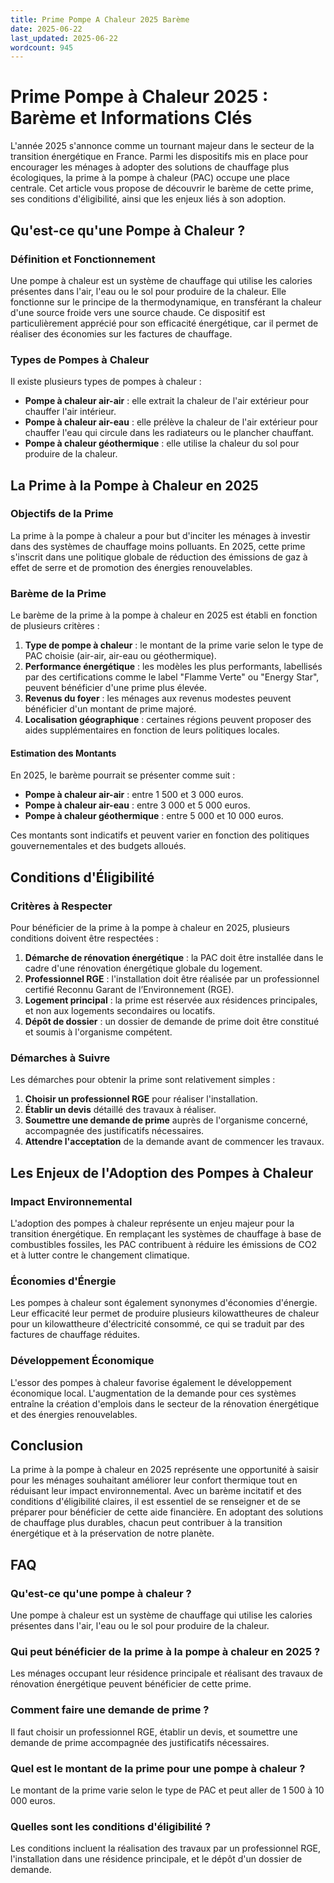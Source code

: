 ```yaml
---
title: Prime Pompe A Chaleur 2025 Barème
date: 2025-06-22
last_updated: 2025-06-22
wordcount: 945
---
```


# Prime Pompe à Chaleur 2025 : Barème et Informations Clés

L'année 2025 s'annonce comme un tournant majeur dans le secteur de la transition énergétique en France. Parmi les dispositifs mis en place pour encourager les ménages à adopter des solutions de chauffage plus écologiques, la prime à la pompe à chaleur (PAC) occupe une place centrale. Cet article vous propose de découvrir le barème de cette prime, ses conditions d'éligibilité, ainsi que les enjeux liés à son adoption.

## Qu'est-ce qu'une Pompe à Chaleur ?

### Définition et Fonctionnement

Une pompe à chaleur est un système de chauffage qui utilise les calories présentes dans l'air, l'eau ou le sol pour produire de la chaleur. Elle fonctionne sur le principe de la thermodynamique, en transférant la chaleur d'une source froide vers une source chaude. Ce dispositif est particulièrement apprécié pour son efficacité énergétique, car il permet de réaliser des économies sur les factures de chauffage.

### Types de Pompes à Chaleur

Il existe plusieurs types de pompes à chaleur :

- **Pompe à chaleur air-air** : elle extrait la chaleur de l'air extérieur pour chauffer l'air intérieur.
- **Pompe à chaleur air-eau** : elle prélève la chaleur de l'air extérieur pour chauffer l'eau qui circule dans les radiateurs ou le plancher chauffant.
- **Pompe à chaleur géothermique** : elle utilise la chaleur du sol pour produire de la chaleur.

## La Prime à la Pompe à Chaleur en 2025

### Objectifs de la Prime

La prime à la pompe à chaleur a pour but d'inciter les ménages à investir dans des systèmes de chauffage moins polluants. En 2025, cette prime s'inscrit dans une politique globale de réduction des émissions de gaz à effet de serre et de promotion des énergies renouvelables.

### Barème de la Prime

Le barème de la prime à la pompe à chaleur en 2025 est établi en fonction de plusieurs critères :

1. **Type de pompe à chaleur** : le montant de la prime varie selon le type de PAC choisie (air-air, air-eau ou géothermique).
2. **Performance énergétique** : les modèles les plus performants, labellisés par des certifications comme le label "Flamme Verte" ou "Energy Star", peuvent bénéficier d'une prime plus élevée.
3. **Revenus du foyer** : les ménages aux revenus modestes peuvent bénéficier d'un montant de prime majoré.
4. **Localisation géographique** : certaines régions peuvent proposer des aides supplémentaires en fonction de leurs politiques locales.

#### Estimation des Montants

En 2025, le barème pourrait se présenter comme suit :

- **Pompe à chaleur air-air** : entre 1 500 et 3 000 euros.
- **Pompe à chaleur air-eau** : entre 3 000 et 5 000 euros.
- **Pompe à chaleur géothermique** : entre 5 000 et 10 000 euros.

Ces montants sont indicatifs et peuvent varier en fonction des politiques gouvernementales et des budgets alloués.

## Conditions d'Éligibilité

### Critères à Respecter

Pour bénéficier de la prime à la pompe à chaleur en 2025, plusieurs conditions doivent être respectées :

1. **Démarche de rénovation énergétique** : la PAC doit être installée dans le cadre d'une rénovation énergétique globale du logement.
2. **Professionnel RGE** : l'installation doit être réalisée par un professionnel certifié Reconnu Garant de l’Environnement (RGE).
3. **Logement principal** : la prime est réservée aux résidences principales, et non aux logements secondaires ou locatifs.
4. **Dépôt de dossier** : un dossier de demande de prime doit être constitué et soumis à l'organisme compétent.

### Démarches à Suivre

Les démarches pour obtenir la prime sont relativement simples :

1. **Choisir un professionnel RGE** pour réaliser l'installation.
2. **Établir un devis** détaillé des travaux à réaliser.
3. **Soumettre une demande de prime** auprès de l'organisme concerné, accompagnée des justificatifs nécessaires.
4. **Attendre l'acceptation** de la demande avant de commencer les travaux.

## Les Enjeux de l'Adoption des Pompes à Chaleur

### Impact Environnemental

L'adoption des pompes à chaleur représente un enjeu majeur pour la transition énergétique. En remplaçant les systèmes de chauffage à base de combustibles fossiles, les PAC contribuent à réduire les émissions de CO2 et à lutter contre le changement climatique.

### Économies d'Énergie

Les pompes à chaleur sont également synonymes d'économies d'énergie. Leur efficacité leur permet de produire plusieurs kilowattheures de chaleur pour un kilowattheure d'électricité consommé, ce qui se traduit par des factures de chauffage réduites.

### Développement Économique

L'essor des pompes à chaleur favorise également le développement économique local. L'augmentation de la demande pour ces systèmes entraîne la création d'emplois dans le secteur de la rénovation énergétique et des énergies renouvelables.

## Conclusion

La prime à la pompe à chaleur en 2025 représente une opportunité à saisir pour les ménages souhaitant améliorer leur confort thermique tout en réduisant leur impact environnemental. Avec un barème incitatif et des conditions d'éligibilité claires, il est essentiel de se renseigner et de se préparer pour bénéficier de cette aide financière. En adoptant des solutions de chauffage plus durables, chacun peut contribuer à la transition énergétique et à la préservation de notre planète.

## FAQ

### Qu'est-ce qu'une pompe à chaleur ?

Une pompe à chaleur est un système de chauffage qui utilise les calories présentes dans l'air, l'eau ou le sol pour produire de la chaleur.

### Qui peut bénéficier de la prime à la pompe à chaleur en 2025 ?

Les ménages occupant leur résidence principale et réalisant des travaux de rénovation énergétique peuvent bénéficier de cette prime.

### Comment faire une demande de prime ?

Il faut choisir un professionnel RGE, établir un devis, et soumettre une demande de prime accompagnée des justificatifs nécessaires.

### Quel est le montant de la prime pour une pompe à chaleur ?

Le montant de la prime varie selon le type de PAC et peut aller de 1 500 à 10 000 euros.

### Quelles sont les conditions d'éligibilité ?

Les conditions incluent la réalisation des travaux par un professionnel RGE, l'installation dans une résidence principale, et le dépôt d'un dossier de demande.